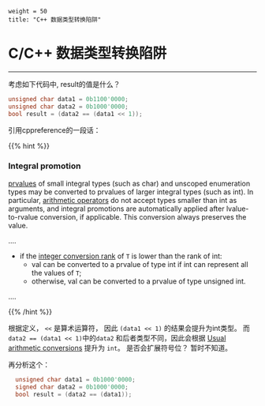 ```
weight = 50
title: "C++ 数据类型转换陷阱"
```

# C/C++ 数据类型转换陷阱

---

考虑如下代码中, result的值是什么？

```c++
unsigned char data1 = 0b1100'0000;
unsigned char data2 = 0b1000'0000;
bool result = (data2 == (data1 << 1)); 
```





引用cppreference的一段话：

{{% hint %}} 

### Integral promotion

[prvalues](https://en.cppreference.com/w/cpp/language/value_category.html#prvalue) of small integral types (such as char) and unscoped enumeration types may be converted to prvalues of larger integral types (such as int). In particular, [arithmetic operators](https://en.cppreference.com/w/cpp/language/operator_arithmetic.html) do not accept types smaller than int as arguments, and integral promotions are automatically applied after lvalue-to-rvalue conversion, if applicable. This conversion always preserves the value.

....

- if the [integer conversion rank](https://en.cppreference.com/w/cpp/language/usual_arithmetic_conversions.html#Integer_conversion_rank) of `T` is lower than the rank of int:
  - val can be converted to a prvalue of type int if int can represent all the values of `T`;
  - otherwise, val can be converted to a prvalue of type unsigned int.

....

 {{% /hint %}}

根据定义， `<<` 是算术运算符， 因此 `(data1 << 1)` 的结果会提升为int类型。 而 `data2 == (data1 << 1)`中的`data2` 和后者类型不同，因此会根据 [Usual arithmetic conversions](https://en.cppreference.com/w/cpp/language/usual_arithmetic_conversions.html#Integer_conversion_rank) 提升为 `int`。 是否会扩展符号位？ 暂时不知道。



再分析这个：



```c++
  unsigned char data1 = 0b1000'0000;
  signed char data2 = 0b1000'0000;
  bool result = (data2 == (data1));
```

